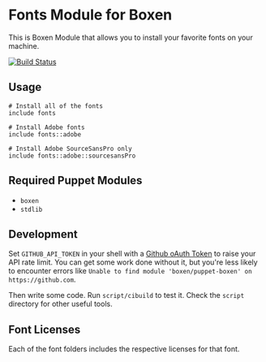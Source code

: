 # Fonts Module for Boxen

This is Boxen Module that allows you to install your favorite fonts on your machine.

[![Build Status](https://travis-ci.org/boxen/puppet-fonts.svg?branch=master)](https://travis-ci.org/boxen/puppet-fonts)

## Usage

```puppet
# Install all of the fonts
include fonts

# Install Adobe fonts
include fonts::adobe

# Install Adobe SourceSansPro only
include fonts::adobe::sourcesansPro
```

## Required Puppet Modules

* `boxen`
* `stdlib`

## Development

Set `GITHUB_API_TOKEN` in your shell with a [Github oAuth Token](https://help.github.com/articles/creating-an-oauth-token-for-command-line-use) to raise your API rate limit. You can get some work done without it, but you're less likely to encounter errors like `Unable to find module 'boxen/puppet-boxen' on https://github.com`.

Then write some code. Run `script/cibuild` to test it. Check the `script`
directory for other useful tools.

## Font Licenses
Each of the font folders includes the respective licenses for that font.
